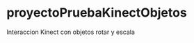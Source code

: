 proyectoPruebaKinectObjetos
===========================

Interaccion Kinect con objetos rotar y escala